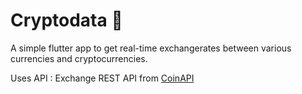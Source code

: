 


# Cryptodata 🤑

A simple flutter app to get real-time exchangerates between various currencies and cryptocurrencies.

Uses API : Exchange REST API from [CoinAPI](https://www.coinapi.io/)
